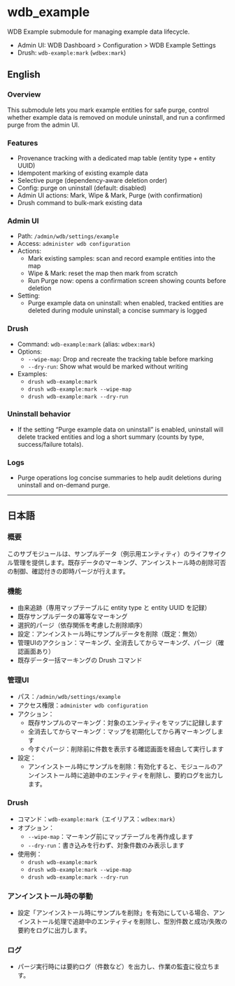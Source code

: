 # wdb_example

WDB Example submodule for managing example data lifecycle.

- Admin UI: WDB Dashboard > Configuration > WDB Example Settings
- Drush: `wdb-example:mark` (`wdbex:mark`)

## English

### Overview
This submodule lets you mark example entities for safe purge, control whether example data is removed on module uninstall, and run a confirmed purge from the admin UI.

### Features
- Provenance tracking with a dedicated map table (entity type + entity UUID)
- Idempotent marking of existing example data
- Selective purge (dependency-aware deletion order)
- Config: purge on uninstall (default: disabled)
- Admin UI actions: Mark, Wipe & Mark, Purge (with confirmation)
- Drush command to bulk-mark existing data

### Admin UI
- Path: `/admin/wdb/settings/example`
- Access: `administer wdb configuration`
- Actions:
  - Mark existing samples: scan and record example entities into the map
  - Wipe & Mark: reset the map then mark from scratch
  - Run Purge now: opens a confirmation screen showing counts before deletion
- Setting:
  - Purge example data on uninstall: when enabled, tracked entities are deleted during module uninstall; a concise summary is logged

### Drush
- Command: `wdb-example:mark` (alias: `wdbex:mark`)
- Options:
  - `--wipe-map`: Drop and recreate the tracking table before marking
  - `--dry-run`: Show what would be marked without writing
- Examples:
  - `drush wdb-example:mark`
  - `drush wdb-example:mark --wipe-map`
  - `drush wdb-example:mark --dry-run`

### Uninstall behavior
- If the setting “Purge example data on uninstall” is enabled, uninstall will delete tracked entities and log a short summary (counts by type, success/failure totals).

### Logs
- Purge operations log concise summaries to help audit deletions during uninstall and on-demand purge.

---

## 日本語

### 概要
このサブモジュールは、サンプルデータ（例示用エンティティ）のライフサイクル管理を提供します。既存データのマーキング、アンインストール時の削除可否の制御、確認付きの即時パージが行えます。

### 機能
- 由来追跡（専用マップテーブルに entity type と entity UUID を記録）
- 既存サンプルデータの冪等なマーキング
- 選択的パージ（依存関係を考慮した削除順序）
- 設定：アンインストール時にサンプルデータを削除（既定：無効）
- 管理UIのアクション：マーキング、全消去してからマーキング、パージ（確認画面あり）
- 既存データ一括マーキングの Drush コマンド

### 管理UI
- パス：`/admin/wdb/settings/example`
- アクセス権限：`administer wdb configuration`
- アクション：
  - 既存サンプルのマーキング：対象のエンティティをマップに記録します
  - 全消去してからマーキング：マップを初期化してから再マーキングします
  - 今すぐパージ：削除前に件数を表示する確認画面を経由して実行します
- 設定：
  - アンインストール時にサンプルを削除：有効化すると、モジュールのアンインストール時に追跡中のエンティティを削除し、要約ログを出力します。

### Drush
- コマンド：`wdb-example:mark`（エイリアス：`wdbex:mark`）
- オプション：
  - `--wipe-map`：マーキング前にマップテーブルを再作成します
  - `--dry-run`：書き込みを行わず、対象件数のみ表示します
- 使用例：
  - `drush wdb-example:mark`
  - `drush wdb-example:mark --wipe-map`
  - `drush wdb-example:mark --dry-run`

### アンインストール時の挙動
- 設定「アンインストール時にサンプルを削除」を有効にしている場合、アンインストール処理で追跡中のエンティティを削除し、型別件数と成功/失敗の要約をログに出力します。

### ログ
- パージ実行時には要約ログ（件数など）を出力し、作業の監査に役立ちます。
